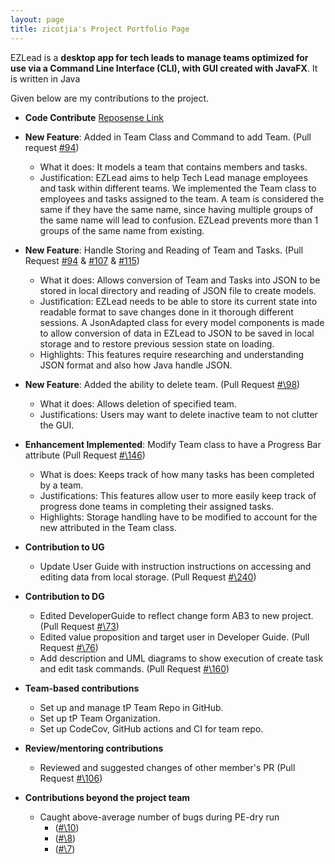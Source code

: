 ```yaml
---
layout: page
title: zicotjia's Project Portfolio Page
---
```


EZLead is a **desktop app for tech leads to manage teams optimized for use via a Command Line Interface (CLI),
with GUI created with JavaFX**. It is written in Java

Given below are my contributions to the project.

* **Code Contribute** [Reposense Link](https://nus-cs2103-ay2223s1.github.io/tp-dashboard/?search=zicotjia&breakdown=true&sort=groupTitle&sortWithin=title&since=2022-09-16&timeframe=commit&mergegroup=&groupSelect=groupByRepos&checkedFileTypes=test-code~other~functional-code~docs)

* **New Feature**: Added in Team Class and Command to add Team. (Pull request [\#94](https://github.com/AY2223S1-CS2103T-W09-3/tp/pull/94))
    * What it does: It models a team that contains members and tasks.
    * Justification: EZLead aims to help Tech Lead manage employees and task within different teams. 
      We implemented the Team class to employees and tasks assigned to the team. A team is considered the same
      if they have the same name, since having multiple groups of the same name will lead to confusion. EZLead
      prevents more than 1 groups of the same name from existing.
    
* **New Feature**: Handle Storing and Reading of Team and Tasks. (Pull Request [\#94](https://github.com/AY2223S1-CS2103T-W09-3/tp/pull/94) 
& [\#107](https://github.com/AY2223S1-CS2103T-W09-3/tp/pull/107) & [\#115](https://github.com/AY2223S1-CS2103T-W09-3/tp/pull/115))
    * What it does: Allows conversion of Team and Tasks into JSON to be stored in local directory and reading
      of JSON file to create models.
    * Justification: EZLead needs to be able to store its current state into readable format to save changes done in it thorough
      different sessions. A JsonAdapted class for every model components is made to allow conversion of data in EZLead to JSON 
      to be saved in local storage and to restore previous session state on loading.
    * Highlights: This features require researching and understanding JSON format and also how Java handle JSON.

* **New Feature**: Added the ability to delete team. (Pull Request [#\98](https://github.com/AY2223S1-CS2103T-W09-3/tp/pull/98))
    * What it does: Allows deletion of specified team.
    * Justifications: Users may want to delete inactive team to not clutter the GUI.

* **Enhancement Implemented**: Modify Team class to have a Progress Bar attribute (Pull Request [#\146](https://github.com/AY2223S1-CS2103T-W09-3/tp/pull/146))
    * What is does: Keeps track of how many tasks has been completed by a team.
    * Justifications: This features allow user to more easily keep track of progress done teams 
      in completing their assigned tasks.
    * Highlights: Storage handling have to be modified to account for the new attributed in the Team class.
  
* **Contribution to UG**
    * Update User Guide with instruction instructions on accessing and editing data from local storage. (Pull Request [#\240](https://github.com/AY2223S1-CS2103T-W09-3/tp/pull/240))

* **Contribution to DG**
    * Edited DeveloperGuide to reflect change form AB3 to new project. (Pull Request [#\73](https://github.com/AY2223S1-CS2103T-W09-3/tp/pull/73))
    * Edited value proposition and target user in Developer Guide. (Pull Request [#\76](https://github.com/AY2223S1-CS2103T-W09-3/tp/pull/76))
    * Add description and UML diagrams to show execution of create task and edit task commands. (Pull Request [#\160](https://github.com/AY2223S1-CS2103T-W09-3/tp/pull/160))
  
* **Team-based contributions**
    * Set up and manage tP Team Repo in GitHub.
    * Set up tP Team Organization.
    * Set up CodeCov, GitHub actions and CI for team repo.

* **Review/mentoring contributions**
    * Reviewed and suggested changes of other member's PR (Pull Request [#\106](https://github.com/AY2223S1-CS2103T-W09-3/tp/pull/106))
  
* **Contributions beyond the project team**
    * Caught above-average number of bugs during PE-dry run  
        * ([#\10](https://github.com/zicotjia/ped/issues/10))
        * ([#\8](https://github.com/zicotjia/ped/issues/8))
        * ([#\7](https://github.com/zicotjia/ped/issues/7))

